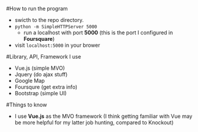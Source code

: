 #How to run the program
	
- swicth to the repo directory.
- `python -m SimpleHTTPServer 5000`
	- run a localhost with port **5000** (this is the port I configured in **Foursquare**)
- visit `localhost:5000` in your brower



#Library, API, Framework I use
- Vue.js (simple MVO)
- Jquery (do ajax stuff)
- Google Map
- Foursqure (get extra info)
- Bootstrap (simple UI)


#Things to know

- I use **Vue.js** as the MVO framework (I think getting familiar with Vue may be more helpful for my latter job hunting, compared to Knockout)
